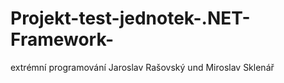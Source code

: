 # Projekt-test-jednotek-.NET-Framework-
extrémní programování
Jaroslav Rašovský und Miroslav Sklenář
